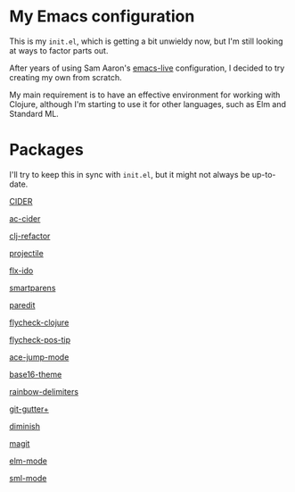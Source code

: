 # My Emacs configuration

This is my `init.el`, which is getting a bit unwieldy now, but I'm still
looking at ways to factor parts out.

After years of using Sam Aaron's [emacs-live](https://www.github.com/overtone/emacs-live)
configuration, I decided to try creating my own from scratch.

My main requirement is to have an effective environment for working with
Clojure, although I'm starting to use it for other languages, such as Elm and
Standard ML.

# Packages

I'll try to keep this in sync with `init.el`, but it might not always be
up-to-date.

[CIDER](https://github.com/clojure-emacs/cider)

[ac-cider](https://github.com/clojure-emacs/ac-cider)

[clj-refactor](https://github.com/clojure-emacs/clj-refactor.el)

[projectile](https://github.com/bbatsov/projectile)

[flx-ido](https://github.com/lewang/flx)

[smartparens](https://github.com/Fuco1/smartparens)

[paredit](https://github.com/emacsmirror/paredit)

[flycheck-clojure](https://github.com/clojure-emacs/squiggly-clojure)

[flycheck-pos-tip](https://github.com/flycheck/flycheck-pos-tip)

[ace-jump-mode](https://github.com/winterTTr/ace-jump-mode)

[base16-theme](https://github.com/mkaito/base16-emacs)

[rainbow-delimiters](https://github.com/Fanael/rainbow-delimiters)

[git-gutter+](https://github.com/nonsequitur/git-gutter-plus)

[diminish](http://www.emacswiki.org/emacs/DiminishedModes)

[magit](https://github.com/magit/magit)

[elm-mode](https://github.com/jcollard/elm-mode)

[sml-mode](http://www.smlnj.org/doc/Emacs/sml-mode.html)
